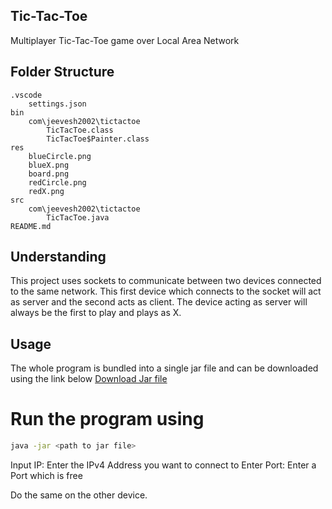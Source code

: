 ## Tic-Tac-Toe

Multiplayer Tic-Tac-Toe game over Local Area Network

## Folder Structure
    .vscode
        settings.json
    bin
        com\jeevesh2002\tictactoe
            TicTacToe.class
            TicTacToe$Painter.class
    res
        blueCircle.png
        blueX.png
        board.png
        redCircle.png
        redX.png
    src
        com\jeevesh2002\tictactoe
            TicTacToe.java
    README.md

## Understanding

This project uses sockets to communicate between two devices connected to the same network.
This first device which connects to the socket will act as server and the second acts as client.
The device acting as server will always be the first to play and plays as X.

## Usage
The whole program is bundled into a single jar file and can be downloaded using the link below
[Download Jar file](https://github.com/jeevesh2002/Tic-Tac-Toe-over-LAN--java)

# Run the program using
```bash
java -jar <path to jar file>
```
Input IP: Enter the IPv4 Address you want to connect to
Enter Port: Enter a Port which is free

Do the same on the other device.









